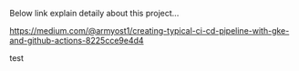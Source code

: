 Below link explain detaily about this project...

https://medium.com/@armyost1/creating-typical-ci-cd-pipeline-with-gke-and-github-actions-8225cce9e4d4

test
